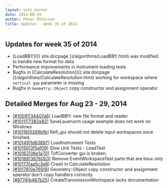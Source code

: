 ```yaml
---
layout: onto_master
date: 2014-08-29
author: Peter Peterson
title: Updates - Week 35 of 2014
---
```

Updates for week 35 of 2014
---------------------------
* [LoadBBY]({{ site.docpage }}/algorithms/LoadBBY.html) was modified to handle new format for data
* Performance improvements in instrument loading tests
* Bugfix in [CalculateResolution]({{ site.docpage }}/algorithms/CalculateResolution.html) working for workspace where ``vertical gap`` parameter is missing
* Bugfix in ``Geometry::Object`` copy constructor and assignment operator

Detailed Merges for Aug 23 - 29, 2014
-------------------------------------
* \[[#10091](http://trac.mantidproject.org/mantid/ticket/10091)\|[34407a6](https://github.com/mantidproject/mantid/commit/34407a6172b70230b78d9c9e051f9eeb446ea9af)\] LoadBBY: new file format and reader
* \[[#10111](http://trac.mantidproject.org/mantid/ticket/10111)\|[7382e82](https://github.com/mantidproject/mantid/commit/7382e82ab52ada590adece4c767edc8e4e2a645c)\] SaveLauenorm usage example does not work on Windows
* \[[#10116](http://trac.mantidproject.org/mantid/ticket/10116)\|[0269bfb](https://github.com/mantidproject/mantid/commit/0269bfb6c55a17dfe04b7ad8299c4a7c8bdf0c43)\] Refl_gui should not delete input workspaces once finished.
* \[[#10149](http://trac.mantidproject.org/mantid/ticket/10149)\|[fd63897](https://github.com/mantidproject/mantid/commit/fd638976ee40f443c676490e71d2ced9b031da39)\] LoadInstrument Tests
* \[[#10150](http://trac.mantidproject.org/mantid/ticket/10150)\|[3f5af09](https://github.com/mantidproject/mantid/commit/3f5af09051fc96ebff306f43c2d4e324eef81644)\] Slow Unit Tests - LoadTest
* \[[#10162](http://trac.mantidproject.org/mantid/ticket/10162)\|[06e1a70](https://github.com/mantidproject/mantid/commit/06e1a705eb31ccca5a9dd891a1baf8f255bd952d)\] TofConverter gui is broken.
* \[[#10168](http://trac.mantidproject.org/mantid/ticket/10168)\|[36760b3](https://github.com/mantidproject/mantid/commit/36760b360cab607fac99ea9bfb95d8389a4fd911)\] Remove EventWorkspaceTest parts that are linux only
* \[[#10173](http://trac.mantidproject.org/mantid/ticket/10173)\|[aa5c3e8](https://github.com/mantidproject/mantid/commit/aa5c3e846acbf77b5adba3917c024c3b8226ab8c)\] Crash in CalculateResolution
* \[[#10178](http://trac.mantidproject.org/mantid/ticket/10178)\|[0e765f8](https://github.com/mantidproject/mantid/commit/0e765f8eb69a9a17dfdd93826c0cfead651aa7e6)\] Geometry::Object copy constructor and assignment operator don't copy handlers correctly
* \[[#9774](http://trac.mantidproject.org/mantid/ticket/9774)\|[b487b25](https://github.com/mantidproject/mantid/commit/b487b2581f9ff90735053231d09e84f2ce24af1e)\] CreateTransmissionWorkspace lacks documentation

